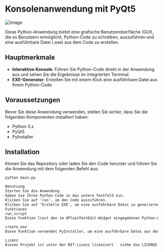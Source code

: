 # Konsolenanwendung mit PyQt5
![image](https://github.com/RalfKruemmel-codes/PythonWrapper/assets/46448421/002a022f-7520-4711-959b-d7d78b0a4b27)


Diese Python-Anwendung bietet eine grafische Benutzeroberfläche (GUI), die es Benutzern ermöglicht, Python-Code zu schreiben, auszuführen und eine ausführbare Datei (.exe) aus dem Code zu erstellen.

## Hauptmerkmale

- **Interaktive Konsole**: Führen Sie Python-Code direkt in der Anwendung aus und sehen Sie die Ergebnisse im integrierten Terminal.
- **EXE-Generator**: Erstellen Sie mit einem Klick eine ausführbare Datei aus Ihrem Python-Code.

## Voraussetzungen

Bevor Sie diese Anwendung verwenden, stellen Sie sicher, dass Sie die folgenden Komponenten installiert haben:

- Python 3.x
- PyQt5
- PyInstaller

## Installation

Klonen Sie das Repository oder laden Sie den Code herunter und führen Sie die Anwendung mit dem folgenden Befehl aus:

```bash
python main.py

Benutzung
Starten Sie die Anwendung.
Geben Sie Ihren Python-Code in das untere Textfeld ein.
Klicken Sie auf ‘run’, um den Code auszuführen.
Klicken Sie auf ‘Erstelle EXE’, um eine ausführbare Datei zu generieren.
Funktionen
run_script
Diese Funktion liest den im QPlainTextEdit-Widget eingegebenen Python-Code und führt ihn aus. Die Ausgabe wird im QTextEdit-Terminal angezeigt.

create_exe
Diese Funktion verwendet PyInstaller, um eine ausführbare Datei aus dem eingegebenen Python-Code zu erstellen.

Lizenz
Dieses Projekt ist unter der MIT-Lizenz lizenziert - siehe die LICENSE.md Datei für Details.
